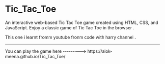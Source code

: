 # Tic_Tac_Toe
An interactive web-based Tic Tac Toe game created using HTML, CSS, and JavaScript. Enjoy a classic game of Tic Tac Toe in the browser .

This one i learnt fromm youtube fronm code with harry channel .
<hr>
You can play the game here ---------> https://alok-meena.github.io/Tic_Tac_Toe/
